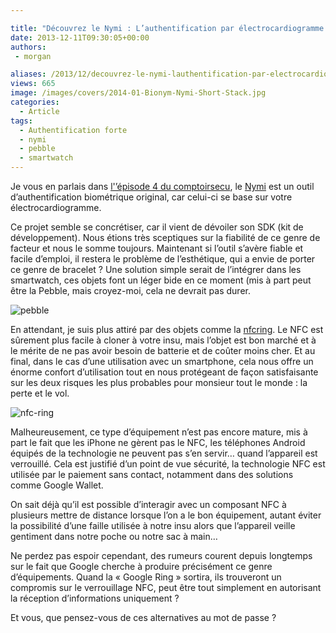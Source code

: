 ```yaml
---

title: "Découvrez le Nymi : L’authentification par électrocardiogramme !"
date: 2013-12-11T09:30:05+00:00
authors:
 - morgan

aliases: /2013/12/decouvrez-le-nymi-lauthentification-par-electrocardiogramme/
views: 665
image: /images/covers/2014-01-Bionym-Nymi-Short-Stack.jpg
categories:
  - Article
tags:
  - Authentification forte
  - nymi
  - pebble
  - smartwatch
---
```


Je vous en parlais dans [l'’épisode 4 du comptoirsecu](https://www.comptoirsecu.fr/2013/09/episode-4-a-cloud-computing-et-google-glass/), le [Nymi](http://www.getnymi.com/) est un outil d’authentification biométrique original, car celui-ci se base sur votre électrocardiogramme.

Ce projet semble se concrétiser, car il vient de dévoiler son SDK (kit de développement). Nous étions très sceptiques sur la fiabilité de ce genre de facteur et nous le somme toujours. Maintenant si l’outil s’avère fiable et facile d’emploi, il restera le problème de l’esthétique, qui a envie de porter ce genre de bracelet ? Une solution simple serait de l’intégrer dans les smartwatch, ces objets font un léger bide en ce moment (mis à part peut être la Pebble, mais croyez-moi, cela ne devrait pas durer.

![pebble](/images/misc/2014-01-photo-main.jpg)

En attendant, je suis plus attiré par des objets comme la [nfcring](http://nfcring.com). Le NFC est sûrement plus facile à cloner à votre insu, mais l’objet est bon marché et à le mérite de ne pas avoir besoin de batterie et de coûter moins cher. Et au final, dans le cas d’une utilisation avec un smartphone, cela nous offre un énorme confort d’utilisation tout en nous protégeant de façon satisfaisante sur les deux risques les plus probables pour monsieur tout le monde : la perte et le vol.

![nfc-ring](/images/misc/2014-01-tn_1570_nfc-ring-swipe-1374680739.jpg)

Malheureusement, ce type d’équipement n’est pas encore mature, mis à part le fait que les iPhone ne gèrent pas le NFC, les téléphones Android équipés de la technologie ne peuvent pas s’en servir… quand l’appareil est verrouillé. Cela est justifié d’un point de vue sécurité, la technologie NFC est utilisée par le paiement sans contact, notamment dans des solutions comme Google Wallet.

On sait déjà qu’il est possible d’interagir avec un composant NFC à plusieurs mettre de distance lorsque l’on a le bon équipement, autant éviter la possibilité d’une faille utilisée à notre insu alors que l’appareil veille gentiment dans notre poche ou notre sac à main…

Ne perdez pas espoir cependant, des rumeurs courent depuis longtemps sur le fait que Google cherche à produire précisément ce genre d’équipements. Quand la « Google Ring » sortira, ils trouveront un compromis sur le verrouillage NFC, peut être tout simplement en autorisant la réception d’informations uniquement ?

Et vous, que pensez-vous de ces alternatives au mot de passe ?
